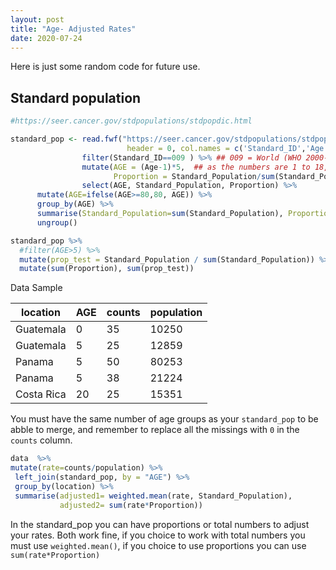 ```yaml
---
layout: post
title: "Age- Adjusted Rates"
date: 2020-07-24
---
```


Here is just some random code for future use. 


## Standard population

```r
#https://seer.cancer.gov/stdpopulations/stdpopdic.html

standard_pop <- read.fwf("https://seer.cancer.gov/stdpopulations/stdpop.18ages.txt", widths = c(3,3,8),  
                          header = 0, col.names = c('Standard_ID','Age','Standard_Population')) %>% 
                filter(Standard_ID==009 ) %>% ## 009 = World (WHO 2000-2025) Std Million (18 age groups) 
                mutate(AGE = (Age-1)*5,  ## as the numbers are 1 to 18, the formula X-1 * 5 will give us the value.
                       Proportion = Standard_Population/sum(Standard_Population)) %>% 
                select(AGE, Standard_Population, Proportion) %>% 
      mutate(AGE=ifelse(AGE>=80,80, AGE)) %>%
      group_by(AGE) %>% 
      summarise(Standard_Population=sum(Standard_Population), Proportion=sum(Proportion)) %>% 
      ungroup()

standard_pop %>% 
  #filter(AGE>5) %>% 
  mutate(prop_test = Standard_Population / sum(Standard_Population)) %>% 
  mutate(sum(Proportion), sum(prop_test))
```



Data Sample

| location  | AGE  |  counts |population|
|---|---|---|---|
|Guatemala   | 0 |  35 | 10250  |   
|Guatemala   | 5|  25 |  12859 |   
|Panama  |  5 |  50 |  80253 |
|Panama  |  5 |  38 |  21224 |
|Costa Rica | 20 |  25 | 15351 |

You must have the same number of age groups as your `standard_pop` to be abble to merge, and remember to replace all the missings with `0`
 in the `counts` column.
 
 ```r
data  %>%
 mutate(rate=counts/population) %>% 
  left_join(standard_pop, by = "AGE") %>% 
  group_by(location) %>% 
  summarise(adjusted1= weighted.mean(rate, Standard_Population), 
			adjusted2= sum(rate*Proportion))
```
In the standard_pop you can have proportions or total numbers to adjust your rates.   Both work fine, if you choice to work with total numbers you must use `weighted.mean()`, 
if you choice to use proportions you can use `sum(rate*Proportion)` 
